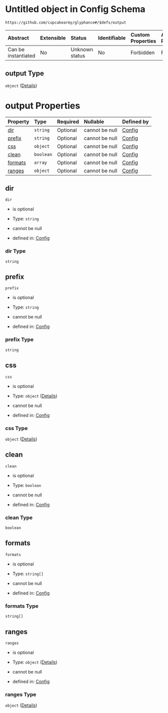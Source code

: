# Untitled object in Config Schema

```txt
https://github.com/cupcakearmy/glyphance#/$defs/output
```



| Abstract            | Extensible | Status         | Identifiable | Custom Properties | Additional Properties | Access Restrictions | Defined In                                                                        |
| :------------------ | :--------- | :------------- | :----------- | :---------------- | :-------------------- | :------------------ | :-------------------------------------------------------------------------------- |
| Can be instantiated | No         | Unknown status | No           | Forbidden         | Forbidden             | none                | [glyphance.schema.json\*](../../out/glyphance.schema.json "open original schema") |

## output Type

`object` ([Details](glyphance-defs-output.md))

# output Properties

| Property            | Type      | Required | Nullable       | Defined by                                                                                                                        |
| :------------------ | :-------- | :------- | :------------- | :-------------------------------------------------------------------------------------------------------------------------------- |
| [dir](#dir)         | `string`  | Optional | cannot be null | [Config](glyphance-defs-output-properties-dir.md "https://github.com/cupcakearmy/glyphance#/$defs/output/properties/dir")         |
| [prefix](#prefix)   | `string`  | Optional | cannot be null | [Config](glyphance-defs-output-properties-prefix.md "https://github.com/cupcakearmy/glyphance#/$defs/output/properties/prefix")   |
| [css](#css)         | `object`  | Optional | cannot be null | [Config](glyphance-defs-css.md "https://github.com/cupcakearmy/glyphance#/$defs/output/properties/css")                           |
| [clean](#clean)     | `boolean` | Optional | cannot be null | [Config](glyphance-defs-output-properties-clean.md "https://github.com/cupcakearmy/glyphance#/$defs/output/properties/clean")     |
| [formats](#formats) | `array`   | Optional | cannot be null | [Config](glyphance-defs-output-properties-formats.md "https://github.com/cupcakearmy/glyphance#/$defs/output/properties/formats") |
| [ranges](#ranges)   | `object`  | Optional | cannot be null | [Config](glyphance-defs-output-properties-ranges.md "https://github.com/cupcakearmy/glyphance#/$defs/output/properties/ranges")   |

## dir



`dir`

* is optional

* Type: `string`

* cannot be null

* defined in: [Config](glyphance-defs-output-properties-dir.md "https://github.com/cupcakearmy/glyphance#/$defs/output/properties/dir")

### dir Type

`string`

## prefix



`prefix`

* is optional

* Type: `string`

* cannot be null

* defined in: [Config](glyphance-defs-output-properties-prefix.md "https://github.com/cupcakearmy/glyphance#/$defs/output/properties/prefix")

### prefix Type

`string`

## css



`css`

* is optional

* Type: `object` ([Details](glyphance-defs-css.md))

* cannot be null

* defined in: [Config](glyphance-defs-css.md "https://github.com/cupcakearmy/glyphance#/$defs/output/properties/css")

### css Type

`object` ([Details](glyphance-defs-css.md))

## clean



`clean`

* is optional

* Type: `boolean`

* cannot be null

* defined in: [Config](glyphance-defs-output-properties-clean.md "https://github.com/cupcakearmy/glyphance#/$defs/output/properties/clean")

### clean Type

`boolean`

## formats



`formats`

* is optional

* Type: `string[]`

* cannot be null

* defined in: [Config](glyphance-defs-output-properties-formats.md "https://github.com/cupcakearmy/glyphance#/$defs/output/properties/formats")

### formats Type

`string[]`

## ranges



`ranges`

* is optional

* Type: `object` ([Details](glyphance-defs-output-properties-ranges.md))

* cannot be null

* defined in: [Config](glyphance-defs-output-properties-ranges.md "https://github.com/cupcakearmy/glyphance#/$defs/output/properties/ranges")

### ranges Type

`object` ([Details](glyphance-defs-output-properties-ranges.md))
